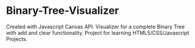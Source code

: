 # Binary-Tree-Visualizer 
Created with Javascript Canvas API. Visualizer for a complete Binary Tree with add and clear functionality. Project for learning HTML5/CSS/Javascript Projects. 
